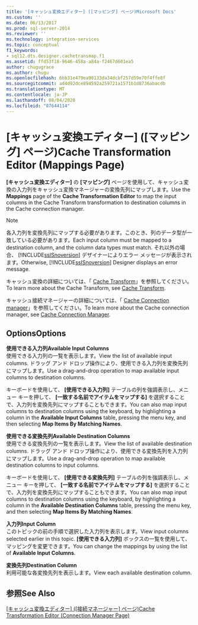 ```yaml
---
title: '[キャッシュ変換エディター] ([マッピング] ページ)Microsoft Docs'
ms.custom: ''
ms.date: 06/13/2017
ms.prod: sql-server-2014
ms.reviewer: ''
ms.technology: integration-services
ms.topic: conceptual
f1_keywords:
- sql12.dts.designer.cachetransmap.f1
ms.assetid: ffd53f18-9646-458a-a84a-f2467d601ea5
author: chugugrace
ms.author: chugu
ms.openlocfilehash: 6bb31e479ea98133da34dcbf257d59e70f4ffe8f
ms.sourcegitcommit: ad4d92dce894592a259721a1571b1d8736abacdb
ms.translationtype: MT
ms.contentlocale: ja-JP
ms.lasthandoff: 08/04/2020
ms.locfileid: "87644114"
---
```

# <a name="cache-transformation-editor-mappings-page"></a><span data-ttu-id="03a75-102">[キャッシュ変換エディター] ([マッピング] ページ)</span><span class="sxs-lookup"><span data-stu-id="03a75-102">Cache Transformation Editor (Mappings Page)</span></span>
  <span data-ttu-id="03a75-103">**[キャッシュ変換エディター]** の **[マッピング]** ページを使用して、キャッシュ変換の入力列をキャッシュ変換マネージャーの変換先列にマップします。</span><span class="sxs-lookup"><span data-stu-id="03a75-103">Use the **Mappings** page of the **Cache Transformation Editor** to map the input columns in the Cache Transform transformation to destination columns in the Cache connection manager.</span></span>  
  
> [!NOTE]  
>  <span data-ttu-id="03a75-104">各入力列を変換先列にマップする必要があります。このとき、列のデータ型が一致している必要があります。</span><span class="sxs-lookup"><span data-stu-id="03a75-104">Each input column must be mapped to a destination column, and the column data types must match.</span></span> <span data-ttu-id="03a75-105">それ以外の場合、 [!INCLUDE[ssISnoversion](../includes/ssisnoversion-md.md)] デザイナーによりエラー メッセージが表示されます。</span><span class="sxs-lookup"><span data-stu-id="03a75-105">Otherwise, [!INCLUDE[ssISnoversion](../includes/ssisnoversion-md.md)] Designer displays an error message.</span></span>  
  
 <span data-ttu-id="03a75-106">キャッシュ変換の詳細については、「 [Cache Transform](data-flow/transformations/cache-transform.md)」を参照してください。</span><span class="sxs-lookup"><span data-stu-id="03a75-106">To learn more about the Cache Transform, see [Cache Transform](data-flow/transformations/cache-transform.md).</span></span>  
  
 <span data-ttu-id="03a75-107">キャッシュ接続マネージャーの詳細については、「 [Cache Connection manager](connection-manager/cache-connection-manager.md)」を参照してください。</span><span class="sxs-lookup"><span data-stu-id="03a75-107">To learn more about the Cache connection manager, see [Cache Connection Manager](connection-manager/cache-connection-manager.md).</span></span>  
  
## <a name="options"></a><span data-ttu-id="03a75-108">Options</span><span class="sxs-lookup"><span data-stu-id="03a75-108">Options</span></span>  
 <span data-ttu-id="03a75-109">**使用できる入力列**</span><span class="sxs-lookup"><span data-stu-id="03a75-109">**Available Input Columns**</span></span>  
 <span data-ttu-id="03a75-110">使用できる入力列の一覧を表示します。</span><span class="sxs-lookup"><span data-stu-id="03a75-110">View the list of available input columns.</span></span> <span data-ttu-id="03a75-111">ドラッグ アンド ドロップ操作により、使用できる入力列を変換先列にマップします。</span><span class="sxs-lookup"><span data-stu-id="03a75-111">Use a drag-and-drop operation to map available input columns to destination columns.</span></span>  
  
 <span data-ttu-id="03a75-112">キーボードを使用して、 **[使用できる入力列]** テーブルの列を強調表示し、メニュー キーを押して、 **[一致する名前でアイテムをマップする]** を選択することで、入力列を変換先列にマップすることもできます。</span><span class="sxs-lookup"><span data-stu-id="03a75-112">You can also map input columns to destination columns using the keyboard, by highlighting a column in the **Available Input Columns** table, pressing the menu key, and then selecting **Map Items By Matching Names**.</span></span>  
  
 <span data-ttu-id="03a75-113">**使用できる変換先列**</span><span class="sxs-lookup"><span data-stu-id="03a75-113">**Available Destination Columns**</span></span>  
 <span data-ttu-id="03a75-114">使用できる変換先列の一覧を表示します。</span><span class="sxs-lookup"><span data-stu-id="03a75-114">View the list of available destination columns.</span></span> <span data-ttu-id="03a75-115">ドラッグ アンド ドロップ操作により、使用できる変換先列を入力列にマップします。</span><span class="sxs-lookup"><span data-stu-id="03a75-115">Use a drag-and-drop operation to map available destination columns to input columns.</span></span>  
  
 <span data-ttu-id="03a75-116">キーボードを使用して、 **[使用できる変換先列]** テーブルの列を強調表示し、メニュー キーを押して、 **[一致する名前でアイテムをマップする]** を選択することで、入力列を変換先列にマップすることもできます。</span><span class="sxs-lookup"><span data-stu-id="03a75-116">You can also map input columns to destination columns using the keyboard, by highlighting a column in the **Available Destination Columns** table, pressing the menu key, and then selecting **Map Items By Matching Names**.</span></span>  
  
 <span data-ttu-id="03a75-117">**入力列**</span><span class="sxs-lookup"><span data-stu-id="03a75-117">**Input Column**</span></span>  
 <span data-ttu-id="03a75-118">このトピックの前の手順で選択した入力列を表示します。</span><span class="sxs-lookup"><span data-stu-id="03a75-118">View input columns selected earlier in this topic.</span></span> <span data-ttu-id="03a75-119">**[使用できる入力列]** ボックスの一覧を使用して、マッピングを変更できます。</span><span class="sxs-lookup"><span data-stu-id="03a75-119">You can change the mappings by using the list of **Available Input Columns**.</span></span>  
  
 <span data-ttu-id="03a75-120">**変換先列**</span><span class="sxs-lookup"><span data-stu-id="03a75-120">**Destination Column**</span></span>  
 <span data-ttu-id="03a75-121">利用可能な各変換先列を表示します。</span><span class="sxs-lookup"><span data-stu-id="03a75-121">View each available destination column.</span></span>  
  
## <a name="see-also"></a><span data-ttu-id="03a75-122">参照</span><span class="sxs-lookup"><span data-stu-id="03a75-122">See Also</span></span>  
 <span data-ttu-id="03a75-123">[[キャッシュ変換エディター] &#40;[接続マネージャー] ページ&#41;](../../2014/integration-services/cache-transformation-editor-connection-manager-page.md)</span><span class="sxs-lookup"><span data-stu-id="03a75-123">[Cache Transformation Editor &#40;Connection Manager Page&#41;](../../2014/integration-services/cache-transformation-editor-connection-manager-page.md)</span></span>  
  
  
